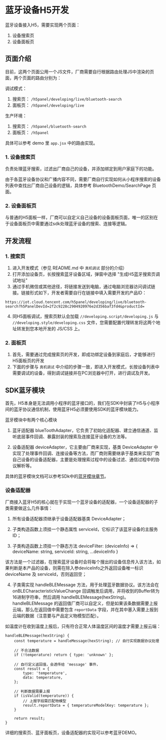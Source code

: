 # 蓝牙设备H5开发

蓝牙设备接入H5，需要实现两个页面：

1. 设备搜索页
2. 设备面板页

## 页面介绍

目前，这两个页面公用一个JS文件，厂商需要自行根据路由处理JS中渲染的页面，两个页面的路由分别为：

调试模式：

1. 搜索页： `/h5panel/developing/live/bluetooth-search`
2. 面板页： `/h5panel/developing/live`

生产环境：

1. 搜索页： `/h5panel/bluetooth-search`
2. 面板页： `/h5panel`

具体可以参考 demo 里 `app.jsx` 中的路由实现。 

### 1. 设备搜索页

负责处理蓝牙搜索，过滤出厂商自己的设备，并添加绑定到用户家庭下的功能。

由于各蓝牙设备协议和广播内容不同，需要厂商自行实现如何从小程序搜索的设备列表中查找出厂商自己设备的逻辑，具体参考 BluetoothDemo/SearchPage 页面。

### 2. 设备面板页

与普通的H5面板一样，厂商可以自定义自己设备的设备面板页面，唯一的区别在于设备面板页中需要通过sdk处理蓝牙设备的搜索、连接等逻辑。

## 开发流程

### 1. 搜索页

1. 进入开发模式（参见 README.md 中 `真机调试` 部分的介绍）
2. 打开添加设备页，长按搜索蓝牙设备区域，弹窗中选择 "生成H5蓝牙搜索页调试地址"
3. 通过手机微信或其他途径，将链接发送到电脑，通过电脑浏览器访问调试链接。链接形式如下，开发者需要自行在链接中填入需要开发的产品ID：

`https://iot.cloud.tencent.com/h5panel/developing/live/bluetooth-search?h5PanelDevId=2f2c9228c2904920976e2d356baf3fd4&productId=`

4. 同H5面板调试，搜索页默认会加载 `//developing.script/developing.js` 与 `//developing.style/developing.css` 文件，您需要配置代理转发将这两个地址转发到您本地开发的 JS/CSS 上。

### 2. 面板页

1. 首先，需要通过完成搜索页的开发，即成功绑定设备到家庭后，才能够进行H5面板页的开发
2. 下面的步骤与 `真机调试` 中介绍的步骤一致，即进入开发模式，长按设备列表中需要调试的设备，得到调试链接并在PC浏览器中打开，进行调试及开发。

## SDK蓝牙模块

首先，H5本身是无法调用小程序的蓝牙接口的，我们在SDK中封装了H5与小程序间的蓝牙协议通信机制，使用蓝牙H5必须要使用SDK的蓝牙模块能力。

蓝牙模块中有两个核心模块

1. 蓝牙适配器 blueToothAdapter，它负责了初始化适配器、建立通信通道、监听底层事件回调、暴露封装的搜索及连接蓝牙设备的方法等。

2. 设备适配器 deviceAdapter，它主要由厂商来实现，基类 DeviceAdapter 中实现了处理事件回调、连接设备等方法，而厂商则需要继承于基类来实现厂商自己设备的设备适配器，主要是处理搜索过程中的设备过滤、通信过程中的协议解析等。

具体的蓝牙模块文档可以参考SDk中的[蓝牙模块章节](https://www.npmjs.com/package/qcloud-iotexplorer-h5-panel-sdk#%E8%93%9D%E7%89%99%E6%A8%A1%E5%9D%97)。

### 设备适配器

厂商接入蓝牙H5的核心就在于实现一个蓝牙设备的适配器，一个设备适配器的子类需要做这么几件事情：

1. 所有设备适配器须继承于设备适配器基类 DeviceAdapter；

2. 子类构造函数上须挂一个静态属性 serviceId，它标识了该蓝牙设备的主服务ID；

3. 子类构造函数上须挂一个静态方法 deviceFilter: (deviceInfo) => { deviceName: string, serviceId: string, ...deviceInfo }

该方法是一个过滤器，在搜索蓝牙设备时会将每个搜出的设备信息传入该方法，如果判断是本产品的设备，则需在除入参deviceInfo之外返回设备唯一标识 deviceName 及 serviceId，否则返回空；

4. 子类需实现 handleBLEMessage 方法，用于处理蓝牙数据协议。该方法会在 onBLECharacteristicValueChange 回调触发后调用，并将收到的Buffer转为16进制字符串，然后调用 handleBLEMessage(hexString)。handleBLEMessage 的返回值厂商可以自定义，但是如果该条数据需要上报云端，那么在返回值中需要包含 `reportData` 字段，并在其中塞入需要上报到云端的数据（注意要与产品定义物模型匹配）。

如温度计在收到温度上报后，只有符合正常人体温度区间的温度才需要上报云端：

```
handleBLEMessage(hexString) {
    const temperature = handleMessage(hexString); // 自行实现数据协议处理

    // 不合法数据
    if (!temperature) return { type: 'unknown' };

    // 自行定义返回值，会透传给 'message' 事件，
    const result = {
        type: 'temperature',
        data: temperature,
    };
    
    // 判断数据需要上报
    if (isValid(temperature)) {
        // 上报字段需匹配物模型
        result.reportData = { temperatureModelKey: temperature };
    }

    return result;
}
```

详细的搜索页、蓝牙面板页，设备适配器的实现可以参考蓝牙DEMO。
